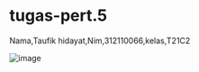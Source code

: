 # tugas-pert.5
Nama,Taufik hidayat,Nim,312110066,kelas,T21C2


![image](https://user-images.githubusercontent.com/116345854/198324944-a41840e4-a122-4348-a6d0-ba602db7de14.png)
